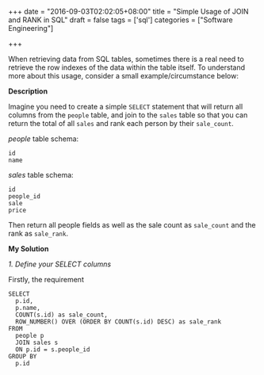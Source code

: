 +++
date = "2016-09-03T02:02:05+08:00"
title = "Simple Usage of JOIN and RANK in SQL"
draft = false
tags = ['sql']
categories = ["Software Engineering"]

+++

When retrieving data from SQL tables, sometimes there is a real need to retrieve the row indexes of the data within the table itself. To understand more about this usage, consider a small example/circumstance below:

**Description**

Imagine you need to create a simple `SELECT` statement that will return all columns from the `people` table, and join to the `sales` table so that you can return the total of all `sales` and rank each person by their `sale_count`.

*people* table schema:

    id  
    name

*sales* table schema:

    id      
    people_id   
    sale     
    price    

Then return all people fields as well as the sale count as `sale_count` and the rank as `sale_rank`.

**My Solution**

*1. Define your SELECT columns*

Firstly, the requirement

    SELECT 
      p.id,
      p.name,
      COUNT(s.id) as sale_count,
      ROW_NUMBER() OVER (ORDER BY COUNT(s.id) DESC) as sale_rank
    FROM
      people p
      JOIN sales s
      ON p.id = s.people_id
    GROUP BY
      p.id